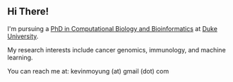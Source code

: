 ## Hi There!

I'm pursuing a [PhD in Computational Biology and Bioinformatics](https://genome.duke.edu/education/CBB) at [Duke University](http://duke.edu).

My research interests include cancer genomics, immunology, and machine learning.


You can reach me at: kevinmoyung (at) gmail (dot) com




